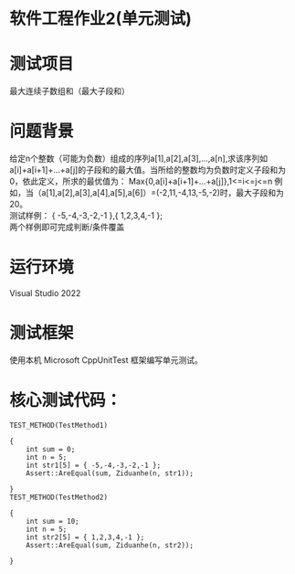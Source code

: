 软件工程作业2(单元测试)
===
# 测试项目
最大连续子数组和（最大子段和）<br> 
# 问题背景
给定n个整数（可能为负数）组成的序列a[1],a[2],a[3],…,a[n],求该序列如a[i]+a[i+1]+…+a[j]的子段和的最大值。当所给的整数均为负数时定义子段和为0，依此定义，所求的最优值为： Max{0,a[i]+a[i+1]+…+a[j]},1<=i<=j<=n
例如，当（a[1],a[2],a[3],a[4],a[5],a[6]）=(-2,11,-4,13,-5,-2)时，最大子段和为20。<br>
测试样例：
			{ -5,-4,-3,-2,-1 },{ 1,2,3,4,-1 };<br>
两个样例即可完成判断/条件覆盖<br>
# 运行环境
Visual Studio 2022
# 测试框架
使用本机 Microsoft CppUnitTest 框架编写单元测试。<br>

# 核心测试代码：
```
TEST_METHOD(TestMethod1)

{
	int sum = 0;
	int n = 5; 
	int str1[5] = { -5,-4,-3,-2,-1 };
	Assert::AreEqual(sum, Ziduanhe(n, str1));

}
TEST_METHOD(TestMethod2)

{
	int sum = 10;
	int n = 5;
	int str2[5] = { 1,2,3,4,-1 };
	Assert::AreEqual(sum, Ziduanhe(n, str2));

}
```

